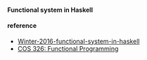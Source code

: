 #### Functional system in  Haskell


#### reference
* [Winter-2016-functional-system-in-haskell](http://www.scs.stanford.edu/16wi-cs240h/)
* [COS 326: Functional Programming](http://www.cs.princeton.edu/~dpw/courses/cos326-12/)